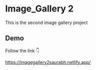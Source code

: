 # Image_Gallery 2
This is the second image gallery project



## Demo

Follow the link 👇

https://imagegallery2saurabh.netlify.app/


